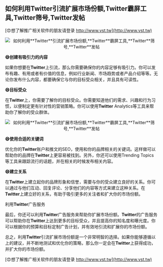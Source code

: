 ## **如何利用**Twitter**引流扩展市场份额,**Twitter**霸屏工具,**Twitter**筛号,**Twitter**发帖**

[😍想了解推广相关软件的朋友请登录 http://www.vst.tw](http://www.vst.tw)

 <center><img src="https://vst.tw/MP4/tuiguang/png/1.png" alt="如何利用**Twitter**引流扩展市场份额,**Twitter**霸屏工具,**Twitter**筛号,**Twitter**发帖"></center>

**😄创建有吸引力的内容**

如果你想要在**Twitter**上引流，那么你需要确保你的内容足够有吸引力。你可以发布有趣、有用或者有价值的信息，例如行业新闻、市场趋势或者产品介绍等等。无论你发布什么内容，都要确保它与你的目标受众相关，并且具有可读性。

**😄目标受众**

在**Twitter**上，你需要了解你的目标受众。你需要知道他们的需求、兴趣和行为习惯，以便制定更有针对性的营销策略。你可以使用**Twitter** Analytics等工具来帮助你了解你的受众群体。

 <center><img src="https://vst.tw/MP4/tuiguang/png/6.png" alt="如何利用**Twitter**引流扩展市场份额,**Twitter**霸屏工具,**Twitter**筛号,**Twitter**发帖"></center>

**😄使用合适的关键词**

优化你的**Twitter**账户和推文的SEO，使用和你的品牌相关的关键词。这样做可以帮助你的品牌在**Twitter**上更容易被找到。另外，你还可以使用Trending Topics等工具来跟踪流行的话题，并在相关的时候发布相关内容。

**😄建立关系**

在**Twitter**上建立起你的品牌形象和信誉，需要与你的受众建立良好的关系。你可以通过与他们互动、回复评论、分享他们的内容等方式来建立这种关系。在**Twitter**上建立好的关系，有助于吸引更多的关注者和扩大你的市场份额。

利用**Twitter**广告服务

最后，你还可以利用**Twitter**广告服务来帮助你扩展市场份额。**Twitter**的广告服务可以帮助你在**Twitter**上达到更多的目标受众，并且提高你的知名度和曝光度。你可以根据你的预算和目标定制广告计划，并有效地引流和扩展你的市场份额。

总之，利用**Twitter**引流扩展市场份额是一个非常明智的选择。如果你能够遵循以上的建议，并不断地测试和优化你的策略，那么你一定会在**Twitter**上获得成功，并扩大你的市场份额。

[😍想了解推广相关软件的朋友请登录 http://www.vst.tw](http://www.vst.tw)



